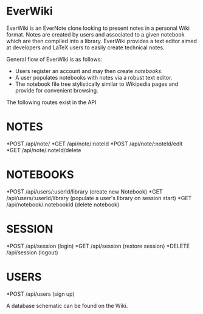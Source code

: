 # EverWiki

EverWiki is an EverNote clone looking to present notes in a personal Wiki format. Notes are created by users and associated to a given notebook which are then compiled into a library. EverWiki provides a text editor aimed at developers and LaTeX users to easily create technical notes.

General flow of EverWiki is as follows:
* Users register an account and may then create _notebooks_.
* A user populates notebooks with notes via a robust text editor.
* The notebook file tree stylistically similar to Wikipedia pages and provide for convenient browsing.

The following routes exist in the API

# NOTES
*POST /api/note/
*GET /api/note/:noteId
*POST /api/note/:noteId/edit
*GET /api/note/:noteId/delete
# NOTEBOOKS
*POST /api/users/:userId/library (create new Notebook)
*GET /api/users/:userId/library (populate a user's library on session start)
*GET /api/notebook/:notebookId (delete notebook)
# SESSION
*POST /api/session (login)
*GET /api/session (restore session)
*DELETE /api/session (logout)
# USERS
*POST /api/users (sign up)

A database schematic can be found on the Wiki.
